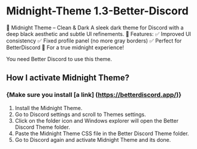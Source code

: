 # Midnight-Theme 1.3-Better-Discord
🖤 Midnight Theme – Clean &amp; Dark A sleek dark theme for Discord with a deep black aesthetic and subtle UI refinements.  🔹 Features: ✅ Improved UI consistency ✅ Fixed profile panel (no more gray borders) ✅ Perfect for BetterDiscord  🚀 For a true midnight experience!


You need Better Discord to use this theme.

## How I activate Midnight Theme?

### {Make sure you install [a link] (https://betterdiscord.app/)}

1. Install the Midnight Theme.
2. Go to Discord settings and scroll to Themes settings.
3. Click on the folder icon and Windows explorer will open the Better Discord Theme folder.
4. Paste the Midnight Theme CSS file in the Better Discord Theme folder.
5. Go to Discord again and activate Midnight Theme and its done.

